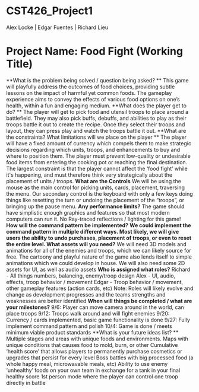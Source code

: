 # CST426_Project1
Alex Locke |
Edgar Fuentes |
Richard Lieu

# Project Name: Food Fight (Working Title)

**What is the problem being solved / question being asked? **
This game will playfully address the outcomes of food choices, providing subtle lessons on the impact of harmful yet common foods. The gameplay experience aims to convey the effects of various food options on one’s health, within a fun and engaging medium.
**What does the player get to do? **
The player will get to pick food and utensil troops to place around a battlefield. They may also pick buffs, debuffs, and abilities to play as their troops battle it out to create the recipe. Once they select their troops and layout, they can press play and watch the troops battle it out.
**What are the constraints? What limitations will we place on the player **
The player will have a fixed amount of currency which compels them to make strategic decisions regarding which units, troops, and enhancements to buy and where to position them. The player must prevent low-quality or undesirable food items from entering the cooking pot or reaching the final destination.
The largest constraint is that the player cannot affect the ‘food fight’ while it's happening, and must therefore think very strategically about the placement of units / troops.
**What are the Controls**
We will be using the mouse as the main control for picking units, cards, placement, traversing the menu. Our secondary control is the keyboard with only a few keys doing things like resetting the turn or undoing the placement of the “troops”, or bringing up the pause menu.
**Any performance limits?**
The game should have simplistic enough graphics and features so that most modern computers can run it. No Ray-traced reflections / lighting for this game!
**How will the command pattern be implemented?**
**We could implement the command pattern in multiple different ways. Most likely, we will give users the ability to undo purchases, placement of troops, or even to reset the entire level. 
What assets will you need?**
We will need 3D models and animations for all of the enemies and troops, which we can likely source for free. The cartoony and playful nature of the game also lends itself to simple animations which we could develop in house.
We will also need some 2D assets for UI, as well as audio assets
**Who is assigned what roles?**
Richard - All things numbers, balancing, enemy/troop design
Alex - UI, audio, effects, troop behavior / movement
Edgar - Troop behavior / movement, other gameplay features (action cards, etc)
Note: Roles will likely evolve and change as development progresses and the teams strengths and weaknesses are better identified
**When will things be completed / what are your milestones?**
9/6: Player can move camera around in the world, can place troops
9/12: Troops walk around and will fight enemies
9/20: Currency / cards implemented, basic game functionality is done
9/27: Fully implement command pattern and polish
10/4: Game is done / meets minimum viable product standards
**What is your future ideas list? **
Multiple stages and areas with unique foods and environments.
Maps with unique conditions that causes food to mold, burn, or other
Cumulative ‘health score’ that allows players to permanently purchase cosmetics or upgrades that persist for every level
Boss battles with big processed food (a whole happy meal, microwavable meals, etc)
Ability to use enemy ‘unhealthy’ foods on your own team in exchange for a tank in your final healthy score
1st person mode where the player can control one troop directly in battle
